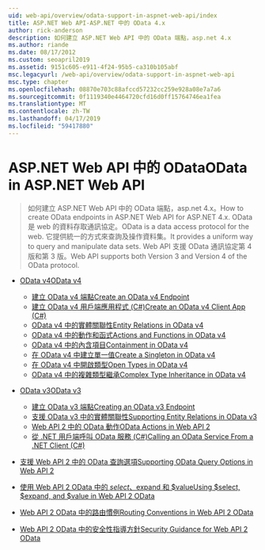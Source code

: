 ```yaml
---
uid: web-api/overview/odata-support-in-aspnet-web-api/index
title: ASP.NET Web API-ASP.NET 中的 OData 4.x
author: rick-anderson
description: 如何建立 ASP.NET Web API 中的 OData 端點，asp.net 4.x
ms.author: riande
ms.date: 08/17/2012
ms.custom: seoapril2019
ms.assetid: 9151c605-e911-4f24-95b5-ca310b105abf
msc.legacyurl: /web-api/overview/odata-support-in-aspnet-web-api
msc.type: chapter
ms.openlocfilehash: 08870e703c88afccd57232cc259e928a08e7a7a6
ms.sourcegitcommit: 0f1119340e4464720cfd16d0ff15764746ea1fea
ms.translationtype: MT
ms.contentlocale: zh-TW
ms.lasthandoff: 04/17/2019
ms.locfileid: "59417880"
---
```

# <a name="odata-in-aspnet-web-api"></a><span data-ttu-id="e931b-103">ASP.NET Web API 中的 OData</span><span class="sxs-lookup"><span data-stu-id="e931b-103">OData in ASP.NET Web API</span></span>

> <span data-ttu-id="e931b-104">如何建立 ASP.NET Web API 中的 OData 端點，asp.net 4.x。</span><span class="sxs-lookup"><span data-stu-id="e931b-104">How to create OData endpoints in ASP.NET Web API for ASP.NET 4.x.</span></span> <span data-ttu-id="e931b-105">OData 是 web 的資料存取通訊協定。</span><span class="sxs-lookup"><span data-stu-id="e931b-105">OData is a data access protocol for the web.</span></span> <span data-ttu-id="e931b-106">它提供統一的方式來查詢及操作資料集。</span><span class="sxs-lookup"><span data-stu-id="e931b-106">It provides a uniform way to query and manipulate data sets.</span></span> <span data-ttu-id="e931b-107">Web API 支援 OData 通訊協定第 4 版和第 3 版。</span><span class="sxs-lookup"><span data-stu-id="e931b-107">Web API supports both Version 3 and Version 4 of the OData protocol.</span></span>


- [<span data-ttu-id="e931b-108">OData v4</span><span class="sxs-lookup"><span data-stu-id="e931b-108">OData v4</span></span>](odata-v4/index.md)

    - [<span data-ttu-id="e931b-109">建立 OData v4 端點</span><span class="sxs-lookup"><span data-stu-id="e931b-109">Create an OData v4 Endpoint</span></span>](odata-v4/create-an-odata-v4-endpoint.md)
    - [<span data-ttu-id="e931b-110">建立 OData v4 用戶端應用程式 (C#)</span><span class="sxs-lookup"><span data-stu-id="e931b-110">Create an OData v4 Client App (C#)</span></span>](odata-v4/create-an-odata-v4-client-app.md)
    - [<span data-ttu-id="e931b-111">OData v4 中的實體關聯性</span><span class="sxs-lookup"><span data-stu-id="e931b-111">Entity Relations in OData v4</span></span>](odata-v4/entity-relations-in-odata-v4.md)
    - [<span data-ttu-id="e931b-112">OData v4 中的動作和函式</span><span class="sxs-lookup"><span data-stu-id="e931b-112">Actions and Functions in OData v4</span></span>](odata-v4/odata-actions-and-functions.md)
    - [<span data-ttu-id="e931b-113">OData v4 中的內含項目</span><span class="sxs-lookup"><span data-stu-id="e931b-113">Containment in OData v4</span></span>](odata-v4/odata-containment-in-web-api-22.md)
    - [<span data-ttu-id="e931b-114">在 OData v4 中建立單一值</span><span class="sxs-lookup"><span data-stu-id="e931b-114">Create a Singleton in OData v4</span></span>](odata-v4/using-a-singleton-in-an-odata-endpoint-in-web-api-22.md)
    - [<span data-ttu-id="e931b-115">在 OData v4 中開啟類型</span><span class="sxs-lookup"><span data-stu-id="e931b-115">Open Types in OData v4</span></span>](odata-v4/use-open-types-in-odata-v4.md)
    - [<span data-ttu-id="e931b-116">OData v4 中的複雜類型繼承</span><span class="sxs-lookup"><span data-stu-id="e931b-116">Complex Type Inheritance in OData v4</span></span>](odata-v4/complex-type-inheritance-in-odata-v4.md)
- [<span data-ttu-id="e931b-117">OData v3</span><span class="sxs-lookup"><span data-stu-id="e931b-117">OData v3</span></span>](odata-v3/index.md)

    - [<span data-ttu-id="e931b-118">建立 OData v3 端點</span><span class="sxs-lookup"><span data-stu-id="e931b-118">Creating an OData v3 Endpoint</span></span>](odata-v3/creating-an-odata-endpoint.md)
    - [<span data-ttu-id="e931b-119">支援 OData v3 中的實體關聯性</span><span class="sxs-lookup"><span data-stu-id="e931b-119">Supporting Entity Relations in OData v3</span></span>](odata-v3/working-with-entity-relations.md)
    - [<span data-ttu-id="e931b-120">Web API 2 中的 OData 動作</span><span class="sxs-lookup"><span data-stu-id="e931b-120">OData Actions in Web API 2</span></span>](odata-v3/odata-actions.md)
    - [<span data-ttu-id="e931b-121">從 .NET 用戶端呼叫 OData 服務 (C#)</span><span class="sxs-lookup"><span data-stu-id="e931b-121">Calling an OData Service From a .NET Client (C#)</span></span>](odata-v3/calling-an-odata-service-from-a-net-client.md)
- [<span data-ttu-id="e931b-122">支援 Web API 2 中的 OData 查詢選項</span><span class="sxs-lookup"><span data-stu-id="e931b-122">Supporting OData Query Options in Web API 2</span></span>](supporting-odata-query-options.md)
- [<span data-ttu-id="e931b-123">使用 Web API 2 OData 中的 $select、$expand 和 $value</span><span class="sxs-lookup"><span data-stu-id="e931b-123">Using $select, $expand, and $value in Web API 2 OData</span></span>](using-select-expand-and-value.md)
- [<span data-ttu-id="e931b-124">Web API 2 OData 中的路由慣例</span><span class="sxs-lookup"><span data-stu-id="e931b-124">Routing Conventions in Web API 2 OData</span></span>](odata-routing-conventions.md)
- [<span data-ttu-id="e931b-125">Web API 2 OData 中的安全性指導方針</span><span class="sxs-lookup"><span data-stu-id="e931b-125">Security Guidance for Web API 2 OData</span></span>](odata-security-guidance.md)
